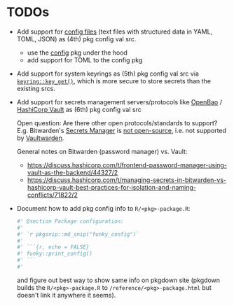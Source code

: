 # TODOs

-   Add support for [config files](https://github.com/rstudio/renv/issues/1865#issuecomment-2250406951) (text files with structured data in YAML, TOML, JSON) as
    (4th) pkg config val src.

    -   use the [config](https://rstudio.github.io/config/) pkg under the hood
    -   add support for TOML to the config pkg

-   Add support for system keyrings as (5th) pkg config val src via [`keyring::key_get()`](https://keyring.r-lib.org/reference/key_get.html), which is more
    secure to store secrets than the existing srcs.

-   Add support for secrets management servers/protocols like [OpenBao](https://openbao.org/) / [HashiCorp Vault](https://www.hashicorp.com/products/vault) as
    (6th) pkg config val src
    
    Open question: Are there other open protocols/standards to support? E.g. Bitwarden's [Secrets Manager](https://bitwarden.com/help/secrets-manager-overview/)
    is [not open-source](https://github.com/dani-garcia/vaultwarden/discussions/3368), i.e. not supported by [Vaultwarden](https://github.com/dani-garcia/vaultwarden/blob/e35c6f87054563af6ecfec9f100779523b62c473/src/db/models/organization.rs#L201).
    
    General notes on Bitwarden (password manager) vs. Vault:
    - https://discuss.hashicorp.com/t/frontend-password-manager-using-vault-as-the-backend/44327/2
    - https://discuss.hashicorp.com/t/managing-secrets-in-bitwarden-vs-hashicorp-vault-best-practices-for-isolation-and-naming-conflicts/71822/2

-   Document how to add pkg config info to `R/<pkg>-package.R`:

    ``` r
    #' @section Package configuration:
    #'
    #' `r pkgsnip::md_snip("funky_config")`
    #'
    #' ```{r, echo = FALSE}
    #' funky::print_config()
    #' ```
    #'
    ```

    and figure out best way to show same info on pkgdown site (pkgdown builds the `R/<pkg>-package.R` to `/reference/<pkg>-package.html` but doesn't link it
    anywhere it seems).
